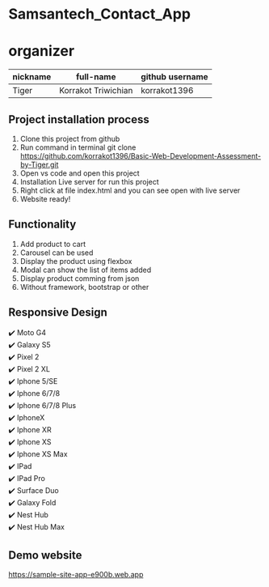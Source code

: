 ﻿# Samsantech_Contact_App

# organizer
| nickname |      full-name      | github username |
| ---------| ------------------- | --------------- | 
| Tiger    | Korrakot Triwichian | korrakot1396    |

## Project installation process
1. Clone this project from github 
2. Run command in terminal git clone https://github.com/korrakot1396/Basic-Web-Development-Assessment-by-Tiger.git
3. Open vs code and open this project
4. Installation Live server for run this project
5. Right click at file index.html and you can see open with live server
6. Website ready!

## Functionality 
1. Add product to cart
2. Carousel can be used
3. Display the product using flexbox
4. Modal can show the list of items added 
5. Display product comming from json
6. Without framework, bootstrap or other

 ## Responsive Design
 :heavy_check_mark:  Moto G4 <br/>
 :heavy_check_mark:  Galaxy S5 <br/>
 :heavy_check_mark:  Pixel 2 <br/>
 :heavy_check_mark:  Pixel 2 XL <br/>
 :heavy_check_mark:  Iphone 5/SE <br/>
 :heavy_check_mark:  Iphone 6/7/8 <br/>
 :heavy_check_mark:  Iphone 6/7/8 Plus <br/>
 :heavy_check_mark:  IphoneX <br/>
 :heavy_check_mark:  Iphone XR <br/>
 :heavy_check_mark:  Iphone XS <br/>
 :heavy_check_mark:  Iphone XS Max <br/>
 :heavy_check_mark:  IPad <br/>
 :heavy_check_mark:  IPad Pro <br/>
 :heavy_check_mark:  Surface Duo <br/>
 :heavy_check_mark:  Galaxy Fold <br/>
 :heavy_check_mark:  Nest Hub <br/>
 :heavy_check_mark: Nest Hub Max 
 
 ## Demo website
 https://sample-site-app-e900b.web.app
